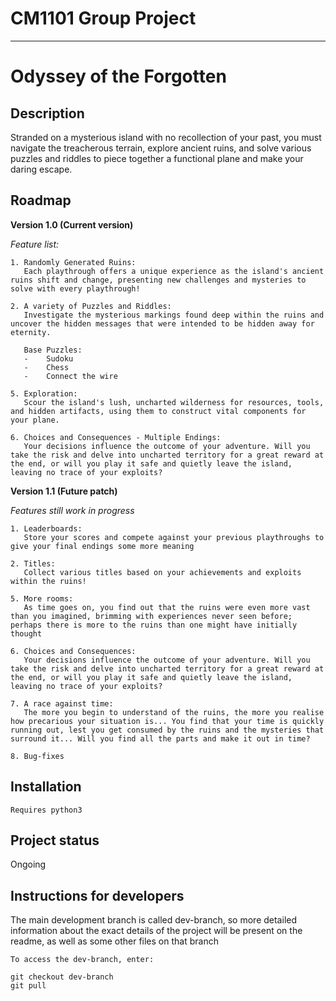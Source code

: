 
# CM1101 Group Project
***

# Odyssey of the Forgotten

## Description
Stranded on a mysterious island with no recollection of your past, you must navigate the treacherous terrain, explore ancient ruins, and solve various puzzles and riddles to piece together a functional plane and make your daring escape.

## Roadmap
**Version 1.0 (Current version)**

*Feature list:*
```
1. Randomly Generated Ruins: 
   Each playthrough offers a unique experience as the island's ancient ruins shift and change, presenting new challenges and mysteries to solve with every playthrough!

2. A variety of Puzzles and Riddles: 
   Investigate the mysterious markings found deep within the ruins and uncover the hidden messages that were intended to be hidden away for eternity.
   
   Base Puzzles:
   -    Sudoku
   -    Chess
   -    Connect the wire

5. Exploration: 
   Scour the island's lush, uncharted wilderness for resources, tools, and hidden artifacts, using them to construct vital components for your plane.

6. Choices and Consequences - Multiple Endings:
   Your decisions influence the outcome of your adventure. Will you take the risk and delve into uncharted territory for a great reward at the end, or will you play it safe and quietly leave the island, leaving no trace of your exploits?
```

**Version 1.1 (Future patch)**

*Features still work in progress*
```
1. Leaderboards: 
   Store your scores and compete against your previous playthroughs to give your final endings some more meaning
   
2. Titles: 
   Collect various titles based on your achievements and exploits within the ruins!

5. More rooms:
   As time goes on, you find out that the ruins were even more vast than you imagined, brimming with experiences never seen before; perhaps there is more to the ruins than one might have initially thought

6. Choices and Consequences:
   Your decisions influence the outcome of your adventure. Will you take the risk and delve into uncharted territory for a great reward at the end, or will you play it safe and quietly leave the island, leaving no trace of your exploits?

7. A race against time:
   The more you begin to understand of the ruins, the more you realise how precarious your situation is... You find that your time is quickly running out, lest you get consumed by the ruins and the mysteries that surround it... Will you find all the parts and make it out in time?
   
8. Bug-fixes
```

## Installation
```
Requires python3
```

## Project status
Ongoing

## Instructions for developers

The main development branch is called dev-branch, so more detailed information about the exact details of the project will be present on the readme, as well as some other files on that branch

```
To access the dev-branch, enter:

git checkout dev-branch
git pull

```
